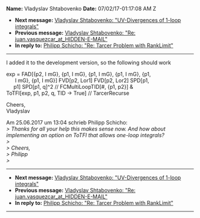 **Name:** Vladyslav Shtabovenko
**Date:** 07/02/17-01:17:08 AM Z

  - **Next message:** [Vladyslav Shtabovenko: "UV-Divergences of 1-loop
    integrals"](1287.html)
  - **Previous message:** [Vladyslav Shtabovenko: "Re:
    juan.vasquezcar_at_HIDDEN-E-MAIL"](1285.html)
  - **In reply to:** [Philipp Schicho: "Re: Tarcer Problem with
    RankLimit"](1282.html)

-----

I added it to the development version, so the following should work  

exp = FAD[{p2, I mG}, {p1, I mG}, {p1, I mG}, {p1, I mG}, {p1,  
      I mG}, {p1, I mG}] FVD[p2, Lor1] FVD[p2, Lor2]
SPD[p1,  
     p1] SPD[p1, q]^2 // FCMultiLoopTID[\#, {p1,
p2}] &  
ToTFI[exp, p1, p2, q, TID -\> True] // TarcerRecurse  

Cheers,  
Vladyslav  

Am 25.06.2017 um 13:04 schrieb Philipp Schicho:  
*\> Thanks for all your help this makes sense now. And how about
implementing an option on ToTFI that allows one-loop integrals?*  
*\>*  
*\> Cheers,*  
*\> Philipp*  
*\>*  

-----

  - **Next message:** [Vladyslav Shtabovenko: "UV-Divergences of 1-loop
    integrals"](1287.html)
  - **Previous message:** [Vladyslav Shtabovenko: "Re:
    juan.vasquezcar_at_HIDDEN-E-MAIL"](1285.html)
  - **In reply to:** [Philipp Schicho: "Re: Tarcer Problem with
    RankLimit"](1282.html)

-----


